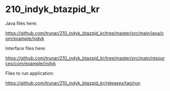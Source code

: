 # 210_indyk_btazpid_kr
Java files here:

https://github.com/trunar/210_indyk_btazpid_kr/tree/master/src/main/java/com/example/indyk

Interface files here:

https://github.com/trunar/210_indyk_btazpid_kr/tree/master/src/main/resources/com/example/indyk

Files to run application:

https://github.com/trunar/210_indyk_btazpid_kr/releases/tag/run
